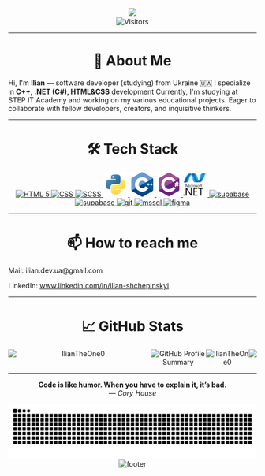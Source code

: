 <div align="center">
  <img src="https://capsule-render.vercel.app/api?type=rect&height=300&color=auto&text=Hello%20there&section=header&textBg=false&fontAlign=50&animation=fadeIn&desc=Welcome%20to%20my%20GitHub&descAlignY=70&descSize=26&reversal=false"/>
  <br/>
  <img src="https://komarev.com/ghpvc/?username=IlianTheOne0&label=Profile%20Visits&style=for-the-badge" alt="Visitors"/>
</div>

<hr>
<h1 align="center">👋 About Me</h1>
<p>
  Hi, I'm <b>Ilian</b> — software developer (studying) from Ukraine &#127482;&#127462; I specialize in <b>C++, .NET (C#), HTML&CSS</b> development Currently, I'm studying at STEP IT Academy and working on my various educational projects. Eager to collaborate with fellow developers, creators, and inquisitive thinkers.
</p>

<hr>
<h1 align="center">🛠️ Tech Stack</h1>
<p align="center">
  <a href="https://www.w3schools.com/html/" target="_blank" rel="noreferrer">
    <img src="https://www.vectorlogo.zone/logos/w3_html5/w3_html5-icon.svg" alt="HTML 5" width="50" height="50"/>
  </a>
  <a href="https://www.w3schools.com/css/" target="_blank" rel="noreferrer">
    <img src="https://www.vectorlogo.zone/logos/w3_css/w3_css-icon~old.svg" alt="CSS" width="50" height="50"/>
  </a>
  <a href="https://sass-lang.com/" target="_blank" rel="noreferrer">
    <img src="https://www.vectorlogo.zone/logos/sass-lang/sass-lang-ar21.svg" alt="SCSS" width="50" height="50"/>
  </a>
  <a href="https://www.python.org" target="_blank" rel="noreferrer">
    <img src="https://raw.githubusercontent.com/devicons/devicon/master/icons/python/python-original.svg" alt="python" width="50" height="50"/>
  </a>
  <a href="https://www.w3schools.com/cpp/" target="_blank" rel="noreferrer">
    <img src="https://raw.githubusercontent.com/devicons/devicon/master/icons/cplusplus/cplusplus-original.svg" alt="cplusplus" width="50" height="50"/>
  </a>
  <a href="https://www.w3schools.com/cs/" target="_blank" rel="noreferrer">
    <img src="https://raw.githubusercontent.com/devicons/devicon/master/icons/csharp/csharp-original.svg" alt="csharp" width="50" height="50"/>
  </a>
  <a href="https://dotnet.microsoft.com/" target="_blank" rel="noreferrer">
    <img src="https://raw.githubusercontent.com/devicons/devicon/master/icons/dot-net/dot-net-original-wordmark.svg" alt="dotnet" width="50" height="50"/>
  </a>
  <a href="https://www.postgresql.org/" target="_blank" rel="noreferrer">
    <img src="https://www.vectorlogo.zone/logos/postgresql/postgresql-icon.svg" alt="supabase" width="50" height="50"/>
  </a>
  <a href="https://supabase.com/" target="_blank" rel="noreferrer">
    <img src="https://www.vectorlogo.zone/logos/supabase/supabase-icon.svg" alt="supabase" width="50" height="50"/>
  </a>
  <a href="https://git-scm.com/" target="_blank" rel="noreferrer">
    <img src="https://www.vectorlogo.zone/logos/git-scm/git-scm-icon.svg" alt="git" width="50" height="50"/>
  </a>
  <a href="https://www.microsoft.com/en-us/sql-server" target="_blank" rel="noreferrer">
    <img src="https://www.svgrepo.com/show/303229/microsoft-sql-server-logo.svg" alt="mssql" width="50" height="50"/>
  </a>
  <a href="https://www.figma.com/" target="_blank" rel="noreferrer">
    <img src="https://www.vectorlogo.zone/logos/figma/figma-icon.svg" alt="figma" width="50" height="50"/>
  </a>
</p>

<hr>
<h1 align="center">📫 How to reach me</h1>
<p>Mail: ilian.dev.ua@gmail.com</p>
<p>LinkedIn: <a href="www.linkedin.com/in/ilian-shchepinskyi" target="_blank" rel="noreferrer">www.linkedin.com/in/ilian-shchepinskyi</a></p>

<hr>
<h1 align="center">📈 GitHub Stats</h1>
<div style="display: flex" align="center">
  <img src="https://github-readme-streak-stats.herokuapp.com/?user=IlianTheOne0&theme=dark&show_icons=true" style="width: 450px;" alt="IlianTheOne0">
  <img src="https://github-profile-summary-cards.vercel.app/api/cards/profile-details?username=IlianTheOne0&theme=dark" alt="GitHub Profile Summary"/>
  <img src="https://github-readme-stats.vercel.app/api?username=IlianTheOne0&theme=dark&show_icons=true&locale=en" alt="IlianTheOne0">
  <img src="https://github-profile-summary-cards.vercel.app/api/cards/repos-per-language?username=IlianTheOne0&theme=dark">
</div>

<hr>
<p align="center"><b>Code is like humor. When you have to explain it, it’s bad.</b><br><em>— Cory House</em></p>

<div align="center">
  <picture>
    <source media="(prefers-color-scheme: dark)" srcset="https://github.com/IlianTheOne0/IlianTheOne0/blob/output/github-contribution-grid-snake-dark.svg?raw=true"/>
    <source media="(prefers-color-scheme: light)" srcset="https://github.com/IlianTheOne0/IlianTheOne0/blob/output/github-contribution-grid-snake.svg?raw=true"/>
    <img alt="github contribution grid snake animation" src="https://github.com/IlianTheOne0/IlianTheOne0/blob/output/github-contribution-grid-snake.svg?raw=true"/>
  </picture>
  <img src="https://capsule-render.vercel.app/api?type=waving&height=100&color=gradient&section=footer" alt="footer"/>
</div>
